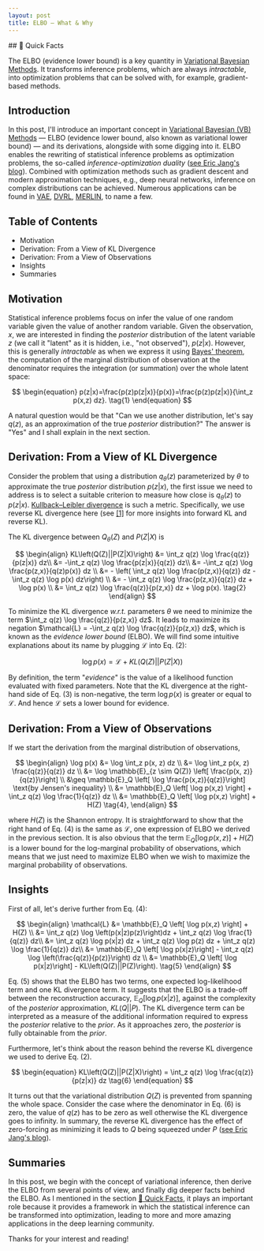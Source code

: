 ```yaml
---
layout: post
title: ELBO — What & Why
---
```


<a name="quick_facts">## :rocket: Quick Facts</a>

The ELBO (evidence lower bound) is a key quantity in [Variational Bayesian Methods](https://en.wikipedia.org/wiki/Variational_Bayesian_methods). It transforms inference problems, which are always _intractable_, into optimization problems that can be solved with, for example, gradient-based methods.

## Introduction

In this post, I'll introduce an important concept in  [Variational Bayesian (VB) Methods](https://en.wikipedia.org/wiki/Variational_Bayesian_methods) — ELBO (evidence lower bound, also known as variational lower bound) — and its derivations, alongside with some digging into it. ELBO enables the rewriting of statistical inference problems as optimization problems, the so-called _inference-optimization duality_ ([see Eric Jang's blog](https://blog.evjang.com/2016/08/variational-bayes.html)). Combined with optimization methods such as gradient descent and modern approximation techniques, e.g., deep neural networks, inference on complex distributions can be achieved. Numerous applications can be found in [VAE](https://arxiv.org/abs/1312.6114v10), [DVRL](https://arxiv.org/abs/1806.02426), [MERLIN](https://arxiv.org/abs/1803.10760), to name a few.

## Table of Contents

* Motivation
* Derivation: From a View of KL Divergence
* Derivation: From a View of Observations
* Insights
* Summaries

## Motivation

Statistical inference problems focus on infer the value of one random variable given the value of another random variable. Given the observation, $x$, we are interested in finding the _posterior_ distribution of the latent variable $z$ (we call it "latent" as it is hidden, i.e., "not observed"), $p(z|x)$. However, this is generally _intractable_ as when we express it using [Bayes' theorem](https://en.wikipedia.org/wiki/Bayes%27_theorem), the computation of the marginal distribution of observation at the denominator requires the integration (or summation) over the whole latent space:

$$
\begin{equation}
p(z|x)=\frac{p(z)p(z|x)}{p(x)}=\frac{p(z)p(z|x)}{\int_z p(x,z) dz}.
\tag{1}
\end{equation}
$$

A natural question would be that "Can we use another distribution, let's say $q(z)$, as an approximation of the true _posterior_ distribution?" The answer is "Yes" and I shall explain in the next section.

## Derivation: From a View of KL Divergence

Consider the problem that using a distribution $q_\theta(z)$ parameterized by $\theta$ to approximate the true _posterior_ distribution $p(z|x)$, the first issue we need to address is to select a suitable criterion to measure how close is $q_\theta(z)$ to $p(z|x)$. [Kullback–Leibler divergence](https://en.wikipedia.org/wiki/Kullback%E2%80%93Leibler_divergence) is such a metric. Specifically, we use reverse KL divergence here (see [[1]](https://blog.evjang.com/2016/08/variational-bayes.html) for more insights into forward KL and reverse KL). 

The KL divergence between $Q_\theta(Z)$ and $P(Z|X)$ is

$$
\begin{align}
KL\left(Q(Z)||P(Z|X)\right) &= \int_z q(z) \log \frac{q(z)}{p(z|x)} dz\\
&= -\int_z q(z) \log \frac{p(z|x)}{q(z)} dz\\
&= -\int_z q(z) \log \frac{p(z,x)}{q(z)p(x)} dz \\
&= - \left( \int_z q(z) \log \frac{p(z,x)}{q(z)} dz - \int_z q(z) \log p(x) dz\right) \\
&= - \int_z q(z) \log \frac{p(z,x)}{q(z)} dz + \log p(x) \\ 
&= \int_z q(z) \log \frac{q(z)}{p(z,x)} dz + \log p(x).
\tag{2}
\end{align}
$$

To minimize the KL divergence _w.r.t._ parameters $\theta$ we need to minimize the term $\int_z q(z) \log \frac{q(z)}{p(z,x)} dz$. It leads to maximize its negation $\mathcal{L} = -\int_z q(z) \log \frac{q(z)}{p(z,x)} dz$, which is known as the _evidence lower bound_ (ELBO). We will find some intuitive explanations about its name by plugging $\mathcal{L}$ into Eq. (2):

$$
\begin{equation}
\log p(x) = \mathcal{L} + KL\left(Q(Z)||P(Z|X)\right)
\tag{3}
\end{equation}
$$

By definition, the term "_evidence_" is the value of a likelihood function evaluated with fixed parameters. Note that the KL divergence at the right-hand side of Eq. (3) is non-negative, the term $\log p(x)$ is greater or equal to $\mathcal{L}$. And hence $\mathcal{L}$ sets a lower bound for evidence.

## Derivation: From a View of Observations

If we start the derivation from the marginal distribution of observations,

$$
\begin{align}
\log p(x) &= \log \int_z p(x, z) dz \\
&= \log \int_z p(x, z) \frac{q(z)}{q(z)} dz \\
&= \log \mathbb{E}_{z \sim Q(Z)} \left[ \frac{p(x, z)}{q(z)}\right] \\
&\geq \mathbb{E}_Q \left[ \log \frac{p(x,z)}{q(z)}\right] \text{by Jensen's inequality} \\
&= \mathbb{E}_Q \left[ \log p(x,z) \right] + \int_z q(z) \log \frac{1}{q(z)} dz \\
&= \mathbb{E}_Q \left[ \log p(x,z) \right] + H(Z)
\tag{4},
\end{align}
$$

where $H(Z)$ is the Shannon entropy. It is straightforward to show that the right hand of Eq. (4) is the same as $\mathcal{L}$, one expression of ELBO we derived in the previous section. It is also obvious that the term $\mathbb{E}_Q \left[ \log p(x,z) \right] + H(Z)$ is a lower bound for the log-marginal probability of observations, which means that we just need to maximize ELBO when we wish to maximize the marginal probability of observations.

## Insights

First of all, let's derive further from Eq. (4):

$$
\begin{align}
\mathcal{L} &= \mathbb{E}_Q \left[ \log p(x,z) \right] + H(Z) \\
&= \int_z q(z) \log \left(p(x|z)p(z)\right)dz + \int_z q(z) \log \frac{1}{q(z)} dz\\
&= \int_z q(z) \log p(x|z) dz + \int_z q(z) \log p(z) dz + \int_z q(z) \log \frac{1}{q(z)} dz\\
&= \mathbb{E}_Q \left[ \log p(x|z)\right] - \int_z q(z) \log \left(\frac{q(z)}{p(z)}\right) dz \\
&= \mathbb{E}_Q \left[ \log p(x|z)\right] - KL\left(Q(Z)||P(Z)\right).
\tag{5}
\end{align}
$$

Eq. (5) shows that the ELBO has two terms, one expected log-likelihood term and one KL divergence term. It suggests that the ELBO is a trade-off between the reconstruction accuracy, $\mathbb{E}_Q \left[ \log p(x|z)\right]$, against the complexity of the _posterior_ approximation, $KL\left(Q||P\right)$. The KL divergence term can be interpreted as a measure of the additional information required to express the _posterior_ relative to the _prior_. As it approaches zero, the _posterior_ is fully obtainable from the _prior_.

Furthermore, let's think about the reason behind the reverse KL divergence we used to derive Eq. (2).

$$
\begin{equation}
KL\left(Q(Z)||P(Z|X)\right) = \int_z q(z) \log \frac{q(z)}{p(z|x)} dz
\tag{6}
\end{equation}
$$

It turns out that the variational distribution $Q(Z)$ is prevented from spanning the whole space. Consider the case where the denominator in Eq. (6) is zero, the value of $q(z)$ has to be zero as well otherwise the KL divergence goes to infinity. In summary, the reverse KL divergence has the effect of zero-forcing as minimizing it leads to $Q$ being squeezed under $P$ ([see Eric Jang's blog](https://blog.evjang.com/2016/08/variational-bayes.html)).

## Summaries

In this post, we begin with the concept of variational inference, then derive the ELBO from several points of view, and finally dig deeper facts behind the ELBO. As I mentioned in the section [:rocket: Quick Facts](#quick_facts), it plays an important role because it provides a framework in which the statistical inference can be transformed into optimization, leading to more and more amazing applications in the deep learning community.

Thanks for your interest and reading! 
